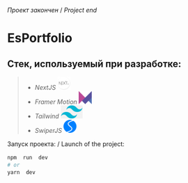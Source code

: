 *Проект закончен* / *Project end*
# EsPortfolio
## Стек, используемый при разработке:

> - *NextJS* <img src="readmi-icons/next.png" width="auto" height="30">
> - *Framer Motion* <img src="readmi-icons/framer.png" width="auto" height="30">
> - *Tailwind* <img src="readmi-icons/tailwind.png" width="auto" height="30">
> - *SwiperJS* <img src="readmi-icons/swiper.png" width="auto" height="30">

Запуск проекта: / Launch of the project:

  

```bash
npm  run  dev
# or
yarn  dev
```

